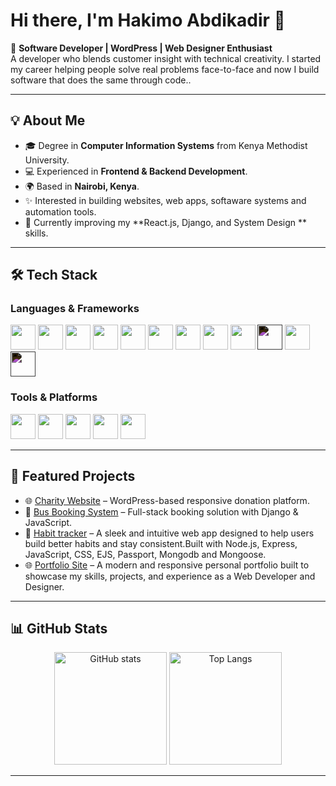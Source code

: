 # Hi there, I'm Hakimo Abdikadir 👋  

🚀 **Software Developer | WordPress | Web Designer  Enthusiast**  
A developer who blends customer insight with technical creativity.
I started my career helping people solve real problems face-to-face 
and now I build software that does the same through code..  

---

## 💡 About Me
- 🎓 Degree in **Computer Information Systems** from Kenya Methodist University.  
- 💻 Experienced in **Frontend & Backend Development**.  
- 🌍 Based in **Nairobi, Kenya**.  
- ✨ Interested in building websites, web apps, softaware systems and automation tools.  
- 🌱 Currently improving my **React.js, Django, and System Design ** skills.  

---

## 🛠️ Tech Stack  

### Languages & Frameworks  
<p align="left">
  <img src="https://cdn.jsdelivr.net/gh/devicons/devicon/icons/html5/html5-original.svg" width="40" height="40"/> 
  <img src="https://cdn.jsdelivr.net/gh/devicons/devicon/icons/css3/css3-original.svg" width="40" height="40"/>
  <img src="https://cdn.jsdelivr.net/gh/devicons/devicon/icons/javascript/javascript-original.svg" width="40" height="40"/>
  <img src="https://cdn.jsdelivr.net/gh/devicons/devicon/icons/react/react-original.svg" width="40" height="40"/>
  <img src="https://cdn.jsdelivr.net/gh/devicons/devicon/icons/python/python-original.svg" width="40" height="40"/>
  <img src="https://cdn.jsdelivr.net/gh/devicons/devicon/icons/django/django-plain.svg" width="40" height="40"/>
  <img src="https://cdn.jsdelivr.net/gh/devicons/devicon/icons/flask/flask-original.svg" width="40" height="40"/>
  <img src="https://cdn.jsdelivr.net/gh/devicons/devicon/icons/wordpress/wordpress-plain.svg" width="40" height="40"/>
  <img src="https://cdn.jsdelivr.net/gh/devicons/devicon/icons/nodejs/nodejs-original.svg" width="40" height="40"/>
  <img src="https://cdn.jsdelivr.net/gh/devicons/devicon/icons/express/express-original.svg" width="40" height="40" style="filter: invert(1);"/>
  <img src="https://cdn.jsdelivr.net/gh/devicons/devicon/icons/mongodb/mongodb-original.svg" width="40" height="40"/>
  <img src="https://cdn.jsdelivr.net/gh/devicons/devicon/icons/passport/passport-original.svg" width="40" height="40" style="filter: invert(1);"/>
</p>


### Tools & Platforms  
<p align="left">
  <img src="https://cdn.jsdelivr.net/gh/devicons/devicon/icons/git/git-original.svg" width="40" height="40"/> 
  <img src="https://cdn.jsdelivr.net/gh/devicons/devicon/icons/github/github-original.svg" width="40" height="40"/> 
  <img src="https://cdn.jsdelivr.net/gh/devicons/devicon/icons/vscode/vscode-original.svg" width="40" height="40"/> 
  <img src="https://cdn.jsdelivr.net/gh/devicons/devicon/icons/figma/figma-original.svg" width="40" height="40"/>
  <img src="https://cdn.jsdelivr.net/gh/devicons/devicon/icons/photoshop/photoshop-plain.svg" width="40" height="40"/>
</p>  

---

## 📌 Featured Projects  
- 🌐 [Charity Website](https://medg2025.org/) – WordPress-based responsive donation platform.  
- 🚌 [Bus Booking System](https://bus-booking-rm8o.onrender.com) – Full-stack booking solution with Django & JavaScript.  
- 🔎 [Habit tracker](https://daily-habits-tracker-production.up.railway.app) – A sleek and intuitive web app designed to help users build better habits and stay consistent.Built with Node.js, Express, JavaScript, CSS, EJS, Passport, Mongodb and Mongoose.
-  🌐 [Portfolio Site](hakimo-abdikadir-abdinoor.netlify.app) – A modern and responsive personal portfolio built to showcase my skills, projects, and experience as a Web Developer and Designer.

---

## 📊 GitHub Stats  
<p align="center"> <img src="https://github-readme-stats.vercel.app/api?username=hakimoabdikadir&show_icons=true&theme=tokyonight" alt="GitHub stats" height="180"/> <img src="https://github-readme-stats.vercel.app/api/top-langs/?username=hakimoabdikadir&layout=compact&theme=tokyonight" alt="Top Langs" height="180"/> </p>

---
